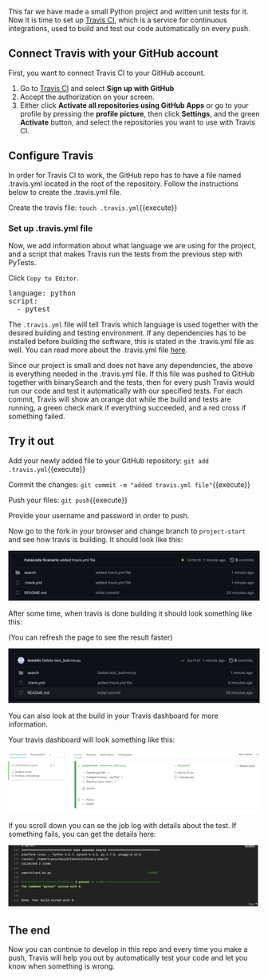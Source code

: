 This far we have made a small Python project and written unit tests for it.
Now it is time to set up [Travis CI](https://www.travis-ci.com), which is
a service for continuous integrations, used to build and test our code automatically on every push.  

## Connect Travis with your GitHub account
First, you want to connect Travis CI to your GitHub account. 
1. Go to [Travis CI](https://www.travis-ci.com) and select **Sign up with GitHub**
2. Accept the authorization on your screen.
3. Either click **Activate all repositories using GitHub Apps** or go to your profile by pressing
the **profile picture**, then click **Settings**, and the green **Activate** button, and select the repositories you want to use with Travis CI.

## Configure Travis
In order for Travis CI to work, the GitHub repo has to have a file named .travis.yml located in the root of the repository. 
Follow the instructions below to create the .travis.yml file.

Create the travis file: `touch .travis.yml`{{execute}}

### Set up .travis.yml file
Now, we add information about what language we are using for the project, and a script that makes Travis run the tests from the previous step with PyTests.

Click `Copy to Editor`.

<pre class="file" data-filename="binary-search/.travis.yml" data-target="replace">
language: python
script: 
  - pytest
</pre>

The `.travis.yml` file will tell Travis which language is used together with the desired building and testing environment. If any dependencies has
to be installed before building the software, this is stated in the .travis.yml file as well. You can read more about the .travis.yml file [here](https://docs.travis-ci.com/user/tutorial/).

Since our project is small and does not have any dependencies, the above is everything needed in the .travis.yml file.
If this file was pushed to GitHub together with binarySearch and the tests, then for every push Travis
would run our code and test it automatically with our specified tests. For each commit, Travis will show
an orange dot while the build and tests are running, a green check mark if everything succeeded, and a red cross if something failed.

## Try it out
Add your newly added file to your GitHub repository: `git add .travis.yml`{{execute}}

Commit the changes: `git commit -m "added travis.yml file"`{{execute}}

Push your files: `git push`{{execute}}

Provide your username and password in order to push. 

Now go to the fork in your browser and change branch to `project-start` and see how travis is building. It should look like this:

![Travis running](assets/running.png)

After some time, when travis is done building it should look something like this:

(You can refresh the page to see the result faster)

![Travis done](assets/done.png)

You can also look at the build in your Travis dashboard for more information. 

Your travis dashboard will look something like this:

![Travis dashboard](assets/travis1.png)

If you scroll down you can se the job log with details about the test. If something fails, you can get the details here:

![Travis dashboard](assets/travis2.png)

## The end
Now you can continue to develop in this repo and every time you make a push, Travis
will help you out by automatically test your code and let you know when something is wrong.
